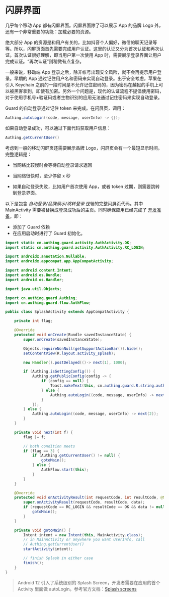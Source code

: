 # 闪屏界面

<LastUpdated/>

几乎每个移动 App 都有闪屏界面。闪屏界面除了可以展示 App 的品牌 Logo 外，还有一个非常重要的功能：加载必要的资源。

绝大部分 App 的资源是和用户有关的，比如抖音个人偏好，微信的聊天记录等等。所以，闪屏页面首先需要完成用户认证。这里的认证又分为首次认证和再次认证。首次认证很好理解，即当用户第一次使用 App 时，需要展示登录界面让用户完成认证。“再次认证”则稍微有点复杂。

一般来说，移动端 App 登录之后，除非帐号出现安全风险，就不会再提示用户登录。早期的 App 通过记住用户名和密码来实现自动登录。出于安全考虑，苹果在引入 Keychain 之前的一段时间是不允许记住密码的，因为密码在越狱的手机上可以被黑客拿到，即使有加密。另外一个问题是，现代的认证流程不提倡使用密码，对于使用手机号+验证码或者生物识别的应用无法通过记住密码来实现自动登录。

Guard 的自动登录通过记住 token 来完成。在闪屏页，调用：

```java
Authing.autoLogin((code, message, userInfo) -> {});
```

如果自动登录成功，可以通过下面代码获取用户信息：

```java
Authing.getCurrentUser()
```

考虑到一般的移动闪屏页还需要展示品牌 Logo，闪屏页会有一个最短显示时间。完整逻辑是：

* 当网络比较慢时会等待自动登录请求返回

* 当网络很快时，至少停留 x 秒

* 如果自动登录失败，比如用户首次使用 App，或者 token 过期，则需要跳转到登录界面。

以下是包含 *自动登录/品牌展示/跳转登录* 逻辑的完整闪屏页代码。其中 MainActivity 需要被替换成登录成功后的主页。同时确保应用已经完成了 [开发准备](./../develop.md)。即：

* 添加了 Guard 依赖
* 在应用启动时进行了 Guard 初始化。

```java
import static cn.authing.guard.activity.AuthActivity.OK;
import static cn.authing.guard.activity.AuthActivity.RC_LOGIN;

import androidx.annotation.Nullable;
import androidx.appcompat.app.AppCompatActivity;

import android.content.Intent;
import android.os.Bundle;
import android.os.Handler;

import java.util.Objects;

import cn.authing.guard.Authing;
import cn.authing.guard.flow.AuthFlow;

public class SplashActivity extends AppCompatActivity {

    private int flag;

    @Override
    protected void onCreate(Bundle savedInstanceState) {
        super.onCreate(savedInstanceState);

        Objects.requireNonNull(getSupportActionBar()).hide();
        setContentView(R.layout.activity_splash);

        new Handler().postDelayed(()-> next(1), 1000);

        if (Authing.isGettingConfig()) {
            Authing.getPublicConfig(config -> {
                if (config == null) {
                    Toast.makeText(this, cn.authing.guard.R.string.authing_no_network, Toast.LENGTH_LONG).show();
                } else {
                    Authing.autoLogin((code, message, userInfo) -> next(2));
                }
            });
        } else {
            Authing.autoLogin((code, message, userInfo) -> next(2));
        }
    }

    private void next(int f) {
        flag |= f;

        // both condition meets
        if (flag == 3) {
            if (Authing.getCurrentUser() != null) {
                gotoMain();
            } else {
                AuthFlow.start(this);
            }
        }
    }

    @Override
    protected void onActivityResult(int requestCode, int resultCode, @Nullable Intent data) {
        super.onActivityResult(requestCode, resultCode, data);
        if (requestCode == RC_LOGIN && resultCode == OK && data != null) {
            gotoMain();
        }
    }

    private void gotoMain() {
        Intent intent = new Intent(this, MainActivity.class);
        // in MainActivity or anywhere you want UserInfo, call
        // Authing.getCurrentUser()
        startActivity(intent);

        // finish Splash in either case
        finish();
    }
}
```

> Android 12 引入了系统级别的 Splash Screen，开发者需要在应用的首个 Activity 里面做 autoLogin。参考官方文档：[Splash screens](https://developer.android.com/guide/topics/ui/splash-screen/migrate)